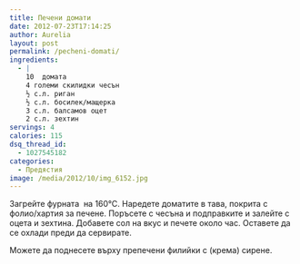 ```yaml
---
title: Печени домати
date: 2012-07-23T17:14:25
author: Aurelia
layout: post
permalink: /pecheni-domati/
ingredients:
  - |
    10  домата
    4 големи скилидки чесън
    ½ с.л. риган
    ½ с.л. босилек/мащерка
    3 с.л. балсамов оцет
    2 с.л. зехтин
servings: 4
calories: 115
dsq_thread_id:
  - 1027545182
categories:
  - Предястия
image: /media/2012/10/img_6152.jpg
---
```

Загрейте фурната  на 160°С. Наредете доматите в тава, покрита с фолио/хартия за печене. Поръсете с чесъна и подправките и залейте с оцета и зехтина. Добавете сол на вкус и печете около час. Оставете да се охлади преди да сервирате.

Можете да поднесете върху препечени филийки с (крема) сирене.